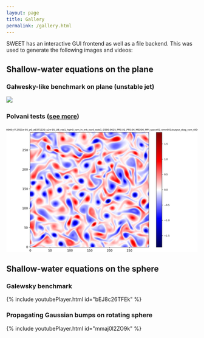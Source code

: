 ```yaml
---
layout: page
title: Gallery
permalink: /gallery.html
---
```



SWEET has an interactive GUI frontend as well as a file backend. This was used to generate the following images and videos:


<h2>Shallow-water equations on the plane</h2>

<h3>Galwesky-like benchmark on plane (unstable jet)</h3>
  <img src="data/gallery/unstablejet_360.gif" style="max-width:200px; width:auto; height:auto" />

<h3>Polvani tests (<a href="gallery/polvani.html">see more</a>)<h3>
  <img src="data/gallery/polvani/script_swe_plane_polvani_A_PR0.01_PF0.04.png" />



<h2>Shallow-water equations on the sphere</h2>

<h3>Galewsky benchmark</h3>
  {% include youtubePlayer.html id="bEJ8c26TFEk" %}

<h3>Propagating Gaussian bumps on rotating sphere</h3>
  {% include youtubePlayer.html id="mmaj0l2ZO9k" %}

